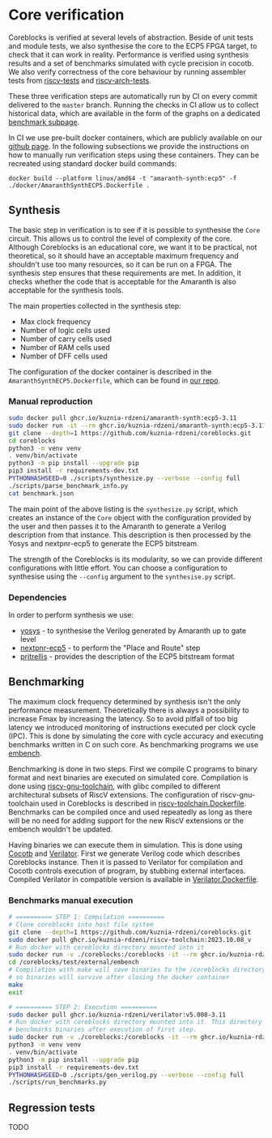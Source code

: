 # Core verification

Coreblocks is verified at several levels of abstraction. Beside of unit tests and module tests, we also
synthesise the core to the ECP5 FPGA target, to check that it can work in reality. Performance is verified
using synthesis results and a set of benchmarks simulated with cycle precision in cocotb. We also verify
correctness of the core behaviour by running assembler tests from [riscv-tests](https://github.com/riscv-software-src/riscv-tests/tree/master)
and [riscv-arch-tests](https://github.com/riscv-non-isa/riscv-arch-test).

These three verification steps are automatically run by CI on every commit delivered to the `master` branch. Running
the checks in CI allow us to collect historical data, which are available in the form of the graphs
on a dedicated [benchmark subpage](https://kuznia-rdzeni.github.io/coreblocks/dev/benchmark/).

In CI we use pre-built docker containers, which are publicly available on our [github page](https://github.com/orgs/kuznia-rdzeni/packages).
In the following subsections we provide the instructions on how to manually run verification steps using these containers.
They can be recreated using standard docker build commands:

```
docker build --platform linux/amd64 -t "amaranth-synth:ecp5" -f ./docker/AmaranthSynthECP5.Dockerfile .
```

## Synthesis

The basic step in verification is to see if it is possible to synthesise the `Core` circuit. This allows us to
control the level of complexity of the core. Although Coreblocks is an educational core, we want it to be practical, not theoretical,
so it should have an acceptable maximum frequency and shouldn't use too many resources, so it can be run
on a FPGA. The synthesis step ensures that these requirements are met. In addition, it checks whether the code that is acceptable
for the Amaranth is also acceptable for the synthesis tools.

The main properties collected in the synthesis step:
  - Max clock frequency
  - Number of logic cells used
  - Number of carry cells used
  - Number of RAM cells used
  - Number of DFF cells used

The configuration of the docker container is described in the `AmaranthSynthECP5.Dockerfile`, which can be found in 
[our repo](https://github.com/orgs/kuznia-rdzeni/packages/container/package/amaranth-synth).

### Manual reproduction

```bash
sudo docker pull ghcr.io/kuznia-rdzeni/amaranth-synth:ecp5-3.11
sudo docker run -it --rm ghcr.io/kuznia-rdzeni/amaranth-synth:ecp5-3.11
git clone --depth=1 https://github.com/kuznia-rdzeni/coreblocks.git
cd coreblocks
python3 -m venv venv
. venv/bin/activate
python3 -m pip install --upgrade pip
pip3 install -r requirements-dev.txt
PYTHONHASHSEED=0 ./scripts/synthesize.py --verbose --config full
./scripts/parse_benchmark_info.py
cat benchmark.json
```

The main point of the above listing is the `synthesize.py` script, which creates an instance of the `Core` object with
the configuration provided by the user and then passes it to the Amaranth to generate a Verilog description from that instance.
This description is then processed by the Yosys and nextpnr-ecp5 to generate the ECP5 bitstream.

The strength of the Coreblocks is its modularity, so we can provide different configurations with little effort. You can choose
a configuration to synthesise using the `--config` argument to the `synthesise.py` script.

### Dependencies

In order to perform synthesis we use:
  * [yosys](https://github.com/YosysHQ/yosys) - to synthesise the Verilog generated by Amaranth up to gate level
  * [nextpnr-ecp5](https://github.com/YosysHQ/nextpnr.git) - to perform the "Place and Route" step
  * [prjtrellis](https://github.com/YosysHQ/prjtrellis) - provides the description of the ECP5 bitstream format

## Benchmarking

The maximum clock frequency determined by synthesis isn't the only performance measurement. Theoretically there is always a
possibility to increase Fmax by increasing the latency. So to avoid pitfall of too big latency we introduced monitoring
of instructions executed per clock cycle (IPC). This is done by simulating the core with cycle accuracy and executing
benchmarks written in C on such core. As benchmarking programs we use
[embench](https://github.com/embench/embench-iot/tree/master).

Benchmarking is done in two steps. First we compile C programs to binary format and next binaries are executed on
simulated core. Compilation is done using [riscv-gnu-toolchain](https://github.com/riscv/riscv-gnu-toolchain), with
glibc compiled to different architectural subsets of RiscV extensions. The configuration of riscv-gnu-toolchain used in
Coreblocks is described in [riscv-toolchain.Dockerfile](https://github.com/kuznia-rdzeni/coreblocks/blob/master/docker/riscv-toolchain.Dockerfile).
Benchmarks can be compiled once and used repeatedly as long as there will be no need for adding support for the new
RiscV extensions or the embench wouldn't be updated.

Having binaries we can execute them in simulation. This is done using [Cocotb](https://github.com/cocotb/cocotb) and
[Verilator](https://github.com/verilator/verilator). First we generate Verilog code which describes Coreblocks instance.
Then it is passed to Verilator for compilation and Cocotb controls execution of program, by stubbing external
interfaces. Compiled Verilator in compatible version is available in [Verilator.Dockerfile](https://github.com/kuznia-rdzeni/coreblocks/blob/master/docker/Verilator.Dockerfile).

### Benchmarks manual execution
```bash
# ========== STEP 1: Compilation ==========
# Clone coreblocks into host file system
git clone --depth=1 https://github.com/kuznia-rdzeni/coreblocks.git
sudo docker pull ghcr.io/kuznia-rdzeni/riscv-toolchain:2023.10.08_v
# Run docker with coreblocks directory mounted into it
sudo docker run -v ./coreblocks:/coreblocks -it --rm ghcr.io/kuznia-rdzeni/riscv-toolchain:2023.10.08_v
cd /coreblocks/test/external/embench
# Compilation with make will save binaries to the /coreblocks directory which is shared with host
# so binaries will survive after closing the docker container
make
exit

# ========== STEP 2: Execution ==========
sudo docker pull ghcr.io/kuznia-rdzeni/verilator:v5.008-3.11
# Run docker with coreblocks directory mounted into it. This directory contains
# benchmarks binaries after execution of first step.
sudo docker run -v ./coreblocks:/coreblocks -it --rm ghcr.io/kuznia-rdzeni/verilator:v5.008-3.11
python3 -m venv venv
. venv/bin/activate
python3 -m pip install --upgrade pip
pip3 install -r requirements-dev.txt
PYTHONHASHSEED=0 ./scripts/gen_verilog.py --verbose --config full
./scripts/run_benchmarks.py
```

## Regression tests

TODO
